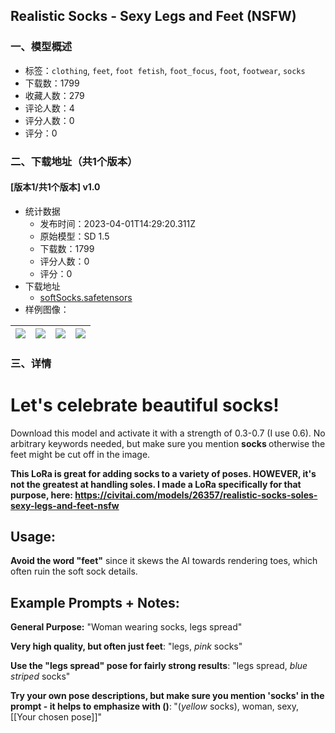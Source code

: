 ## Realistic Socks - Sexy Legs and Feet (NSFW)
### 一、模型概述

- 标签：`clothing`, `feet`, `foot fetish`, `foot_focus`, `foot`, `footwear`, `socks`
- 下载数：1799
- 收藏人数：279
- 评论人数：4
- 评分人数：0
- 评分：0

### 二、下载地址（共1个版本）

#### [版本1/共1个版本] v1.0

- 统计数据
  - 发布时间：2023-04-01T14:29:20.311Z
  - 原始模型：SD 1.5
  - 下载数：1799
  - 评分人数：0
  - 评分：0
- 下载地址
  - [softSocks.safetensors](https://civitai.com/api/download/models/30275)
- 样例图像：

| <img src="https://image.civitai.com/xG1nkqKTMzGDvpLrqFT7WA/794a47d8-81a0-405e-08ea-41e01fee4e00/width=450/343649.jpeg" /> | <img src="https://image.civitai.com/xG1nkqKTMzGDvpLrqFT7WA/4c40f28c-f655-4747-8ab7-7209c1be2d00/width=450/343645.jpeg" /> | <img src="https://image.civitai.com/xG1nkqKTMzGDvpLrqFT7WA/740376cf-4cd9-4460-5d4d-2abde4acd000/width=450/343650.jpeg" /> | <img src="https://image.civitai.com/xG1nkqKTMzGDvpLrqFT7WA/d1fde6d3-7384-4102-2852-2560ad8b8200/width=450/343648.jpeg" /> |
| ---- | ---- | ---- | ---- |


### 三、详情
<h1>Let's celebrate beautiful socks!</h1><p>Download this model and activate it with a strength of 0.3-0.7 (I use 0.6). No arbitrary keywords needed, but make sure you mention <strong>socks </strong>otherwise the feet might be cut off in the image.</p><p></p><p><strong>This LoRa is great for adding socks to a variety of poses. HOWEVER, it's not the greatest at handling soles. I made a LoRa specifically for that purpose, here: </strong><a target="_blank" rel="ugc" href="https://civitai.com/models/26357/realistic-socks-soles-sexy-legs-and-feet-nsfw"><strong>https://civitai.com/models/26357/realistic-socks-soles-sexy-legs-and-feet-nsfw</strong></a></p><p></p><h2>Usage:</h2><p><strong>Avoid the word "feet"</strong> since it skews the AI towards rendering toes, which often ruin the soft sock details.</p><p></p><h2>Example Prompts + Notes:</h2><p><strong>General Purpose:</strong> "Woman wearing socks, legs spread"</p><p><strong>Very high quality, but often just feet</strong>: "legs, <em>pink </em>socks"</p><p><strong>Use the "legs spread" pose for fairly strong results</strong>: "legs spread, <em>blue striped</em> socks"</p><p><strong>Try your own pose descriptions, but make sure you mention 'socks' in the prompt - it helps to emphasize with ()</strong>:<strong> </strong>"(<em>yellow </em>socks), woman, sexy, [[Your chosen pose]]"</p><p></p>